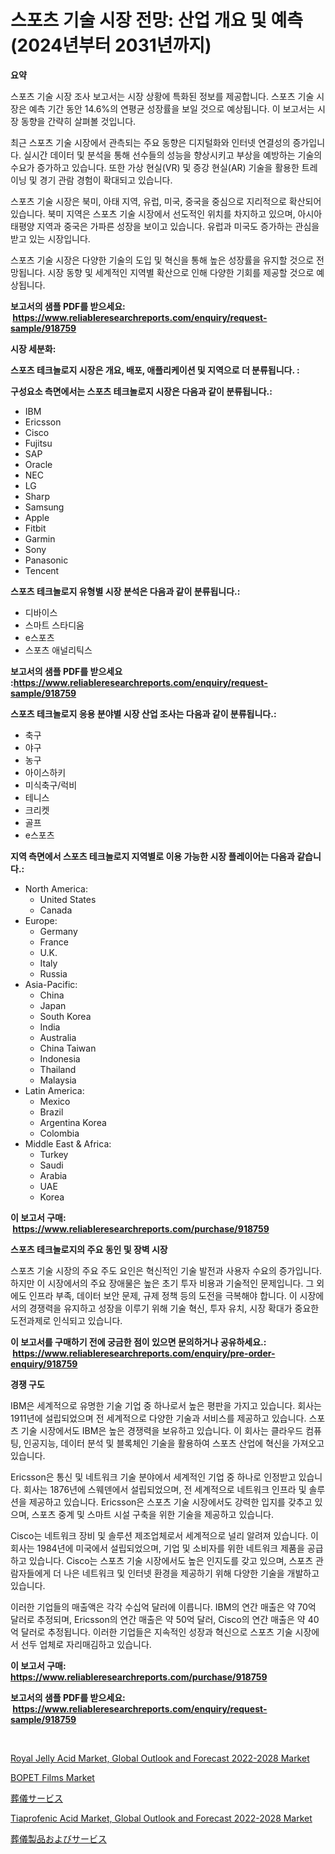 <p><h1>스포츠 기술 시장 전망: 산업 개요 및 예측 (2024년부터 2031년까지)</h1></p><p><strong>요약</strong></p>
<p><p>스포츠 기술 시장 조사 보고서는 시장 상황에 특화된 정보를 제공합니다. 스포츠 기술 시장은 예측 기간 동안 14.6%의 연평균 성장률을 보일 것으로 예상됩니다. 이 보고서는 시장 동향을 간략히 살펴볼 것입니다.</p><p>최근 스포츠 기술 시장에서 관측되는 주요 동향은 디지털화와 인터넷 연결성의 증가입니다. 실시간 데이터 및 분석을 통해 선수들의 성능을 향상시키고 부상을 예방하는 기술의 수요가 증가하고 있습니다. 또한 가상 현실(VR) 및 증강 현실(AR) 기술을 활용한 트레이닝 및 경기 관람 경험이 확대되고 있습니다.</p><p>스포츠 기술 시장은 북미, 아태 지역, 유럽, 미국, 중국을 중심으로 지리적으로 확산되어 있습니다. 북미 지역은 스포츠 기술 시장에서 선도적인 위치를 차지하고 있으며, 아시아태평양 지역과 중국은 가파른 성장을 보이고 있습니다. 유럽과 미국도 증가하는 관심을 받고 있는 시장입니다.</p><p>스포츠 기술 시장은 다양한 기술의 도입 및 혁신을 통해 높은 성장률을 유지할 것으로 전망됩니다. 시장 동향 및 세계적인 지역별 확산으로 인해 다양한 기회를 제공할 것으로 예상됩니다.</p></p>
<p><strong>보고서의 샘플 PDF를 받으세요: &nbsp;<a href="https://www.reliableresearchreports.com/enquiry/request-sample/918759">https://www.reliableresearchreports.com/enquiry/request-sample/918759</a></strong></p>
<p><strong>시장 세분화:</strong></p>
<p><strong> 스포츠 테크놀로지 시장은 개요, 배포, 애플리케이션 및 지역으로 더 분류됩니다. :</strong></p>
<p><strong>구성요소 측면에서는 스포츠 테크놀로지 시장은 다음과 같이 분류됩니다.:</strong></p>
<p><ul><li>IBM</li><li>Ericsson</li><li>Cisco</li><li>Fujitsu</li><li>SAP</li><li>Oracle</li><li>NEC</li><li>LG</li><li>Sharp</li><li>Samsung</li><li>Apple</li><li>Fitbit</li><li>Garmin</li><li>Sony</li><li>Panasonic</li><li>Tencent</li></ul></p>
<p><strong> 스포츠 테크놀로지 유형별 시장 분석은 다음과 같이 분류됩니다.:</strong></p>
<p><ul><li>디바이스</li><li>스마트 스타디움</li><li>e스포츠</li><li>스포츠 애널리틱스</li></ul></p>
<p><strong>보고서의 샘플 PDF를 받으세요 :<a href="https://www.reliableresearchreports.com/enquiry/request-sample/918759">https://www.reliableresearchreports.com/enquiry/request-sample/918759</a></strong></p>
<p><strong> 스포츠 테크놀로지 응용 분야별 시장 산업 조사는 다음과 같이 분류됩니다.:</strong></p>
<p><ul><li>축구</li><li>야구</li><li>농구</li><li>아이스하키</li><li>미식축구/럭비</li><li>테니스</li><li>크리켓</li><li>골프</li><li>e스포츠</li></ul></p>
<p><strong>지역 측면에서 스포츠 테크놀로지 지역별로 이용 가능한 시장 플레이어는 다음과 같습니다.:</strong></p>
<p><ul>
    <li>
        North America:
        <ul>
            <li>United States</li>
            <li>Canada</li>
        </ul>
    </li>
    <li>
        Europe:
        <ul>
            <li>Germany</li>
            <li>France</li>
            <li>U.K.</li>
            <li>Italy</li>
            <li>Russia</li>
        </ul>
    </li>
    <li>
        Asia-Pacific:
        <ul>
            <li>China</li>
            <li>Japan</li>
            <li>South Korea</li>
            <li>India</li>
            <li>Australia</li>
            <li>China Taiwan</li>
            <li>Indonesia</li>
            <li>Thailand</li>
            <li>Malaysia</li>
        </ul>
    </li>
    <li>
        Latin America:
        <ul>
            <li>Mexico</li>
            <li>Brazil</li>
            <li>Argentina Korea</li>
            <li>Colombia</li>
        </ul>
    </li>
    <li>
        Middle East & Africa:
        <ul>
            <li>Turkey</li>
            <li>Saudi</li>
            <li>Arabia</li>
            <li>UAE</li>
            <li>Korea</li>
        </ul>
    </li>
    </ul></p>
<p><strong>이 보고서 구매: &nbsp;<a href="https://www.reliableresearchreports.com/purchase/918759">https://www.reliableresearchreports.com/purchase/918759</a></strong></p>
<p><strong>스포츠 테크놀로지의 주요 동인 및 장벽 시장</strong></p>
<p><p>스포츠 기술 시장의 주요 주도 요인은 혁신적인 기술 발전과 사용자 수요의 증가입니다. 하지만 이 시장에서의 주요 장애물은 높은 초기 투자 비용과 기술적인 문제입니다. 그 외에도 인프라 부족, 데이터 보안 문제, 규제 정책 등의 도전을 극복해야 합니다. 이 시장에서의 경쟁력을 유지하고 성장을 이루기 위해 기술 혁신, 투자 유치, 시장 확대가 중요한 도전과제로 인식되고 있습니다.</p></p>
<p><strong>이 보고서를 구매하기 전에 궁금한 점이 있으면 문의하거나 공유하세요.: &nbsp;<a href="https://www.reliableresearchreports.com/enquiry/pre-order-enquiry/918759">https://www.reliableresearchreports.com/enquiry/pre-order-enquiry/918759</a></strong></p>
<p><strong>경쟁 구도</strong></p>
<p><p>IBM은 세계적으로 유명한 기술 기업 중 하나로서 높은 평판을 가지고 있습니다. 회사는 1911년에 설립되었으며 전 세계적으로 다양한 기술과 서비스를 제공하고 있습니다. 스포츠 기술 시장에서도 IBM은 높은 경쟁력을 보유하고 있습니다. 이 회사는 클라우드 컴퓨팅, 인공지능, 데이터 분석 및 블록체인 기술을 활용하여 스포츠 산업에 혁신을 가져오고 있습니다.</p><p>Ericsson은 통신 및 네트워크 기술 분야에서 세계적인 기업 중 하나로 인정받고 있습니다. 회사는 1876년에 스웨덴에서 설립되었으며, 전 세계적으로 네트워크 인프라 및 솔루션을 제공하고 있습니다. Ericsson은 스포츠 기술 시장에서도 강력한 입지를 갖추고 있으며, 스포츠 중계 및 스마트 시설 구축을 위한 기술을 제공하고 있습니다.</p><p>Cisco는 네트워크 장비 및 솔루션 제조업체로서 세계적으로 널리 알려져 있습니다. 이 회사는 1984년에 미국에서 설립되었으며, 기업 및 소비자를 위한 네트워크 제품을 공급하고 있습니다. Cisco는 스포츠 기술 시장에서도 높은 인지도를 갖고 있으며, 스포츠 관람자들에게 더 나은 네트워크 및 인터넷 환경을 제공하기 위해 다양한 기술을 개발하고 있습니다.</p><p>이러한 기업들의 매출액은 각각 수십억 달러에 이릅니다. IBM의 연간 매출은 약 70억 달러로 추정되며, Ericsson의 연간 매출은 약 50억 달러, Cisco의 연간 매출은 약 40억 달러로 추정됩니다. 이러한 기업들은 지속적인 성장과 혁신으로 스포츠 기술 시장에서 선두 업체로 자리매김하고 있습니다.</p></p>
<p><strong>이 보고서 구매: &nbsp; <a href="https://www.reliableresearchreports.com/purchase/918759">https://www.reliableresearchreports.com/purchase/918759</a></strong></p>
<p><strong>보고서의 샘플 PDF를 받으세요: &nbsp;<a href="https://www.reliableresearchreports.com/enquiry/request-sample/918759">https://www.reliableresearchreports.com/enquiry/request-sample/918759</a></strong><strong></strong></p>
<p>&nbsp;</p>
<p><p><a href="https://summer-dogwood-3e9.notion.site/Royal-Jelly-Acid-Market-Global-Outlook-and-Forecast-2022-2028-Market-A-Comprehensive-Report-of-its-d99f6b012cb740048e1256cc36b3bf1c">Royal Jelly Acid Market, Global Outlook and Forecast 2022-2028 Market</a></p><p><a href="https://view.publitas.com/reportprime-1/bopet-films-market-size-global-industry-overview-market-segmentation-and-forecast-2024-to-2031/">BOPET Films Market</a></p><p><a href="https://medium.com/@woodrowpfeffer1914/%E8%91%AC%E5%84%80%E3%82%B5%E3%83%BC%E3%83%93%E3%82%B9%E5%B8%82%E5%A0%B4%E3%81%AE%E8%A6%8B%E9%80%9A%E3%81%97-%E6%A5%AD%E7%95%8C%E6%A6%82%E8%A6%81%E3%81%A8%E4%BA%88%E6%B8%AC-2024%E5%B9%B4%E3%81%8B%E3%82%892031%E5%B9%B4-311de2e1cd6a">葬儀サービス</a></p><p><a href="https://extreme-scabiosa-c81.notion.site/Insights-into-Tiaprofenic-Acid-Market-Global-Outlook-and-Forecast-2022-2028-Market-Size-Analysing--c7b2a4606b6d4be19a9504360f442b28">Tiaprofenic Acid Market, Global Outlook and Forecast 2022-2028 Market</a></p><p><a href="https://medium.com/@woodrowpfeffer1914/%E8%91%AC%E5%84%80%E5%95%86%E5%93%81%E3%82%84%E3%82%B5%E3%83%BC%E3%83%93%E3%82%B9%E5%B8%82%E5%A0%B4%E3%81%AF-%E5%B8%82%E5%A0%B4%E3%82%B7%E3%82%A7%E3%82%A2-%E5%B8%82%E5%A0%B4%E3%83%88%E3%83%AC%E3%83%B3%E3%83%89-%E5%B8%82%E5%A0%B4%E6%88%90%E9%95%B7%E3%81%AB%E9%96%A2%E3%81%99%E3%82%8B%E6%83%85%E5%A0%B1%E3%82%92%E6%8F%90%E4%BE%9B%E3%81%97%E3%81%BE%E3%81%99-b53f955b9b30">葬儀製品およびサービス</a></p></p>